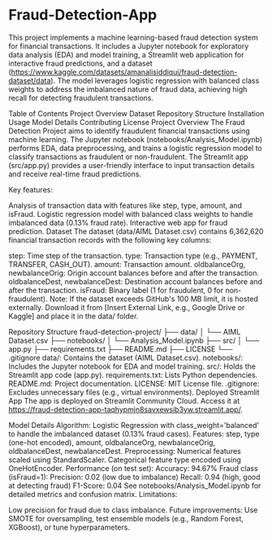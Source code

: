 # Fraud-Detection-App

This project implements a machine learning-based fraud detection system for financial transactions. It includes a Jupyter notebook for exploratory data analysis (EDA) and model training, a Streamlit web application for interactive fraud predictions, and a dataset (https://www.kaggle.com/datasets/amanalisiddiqui/fraud-detection-dataset/data). The model leverages logistic regression with balanced class weights to address the imbalanced nature of fraud data, achieving high recall for detecting fraudulent transactions.

Table of Contents
Project Overview
Dataset
Repository Structure
Installation
Usage
Model Details
Contributing
License
Project Overview
The Fraud Detection Project aims to identify fraudulent financial transactions using machine learning. The Jupyter notebook (notebooks/Analysis_Model.ipynb) performs EDA, data preprocessing, and trains a logistic regression model to classify transactions as fraudulent or non-fraudulent. The Streamlit app (src/app.py) provides a user-friendly interface to input transaction details and receive real-time fraud predictions.

Key features:

Analysis of transaction data with features like step, type, amount, and isFraud.
Logistic regression model with balanced class weights to handle imbalanced data (0.13% fraud rate).
Interactive web app for fraud prediction.
Dataset
The dataset (data/AIML Dataset.csv) contains 6,362,620 financial transaction records with the following key columns:

step: Time step of the transaction.
type: Transaction type (e.g., PAYMENT, TRANSFER, CASH_OUT).
amount: Transaction amount.
oldbalanceOrg, newbalanceOrig: Origin account balances before and after the transaction.
oldbalanceDest, newbalanceDest: Destination account balances before and after the transaction.
isFraud: Binary label (1 for fraudulent, 0 for non-fraudulent).
Note: If the dataset exceeds GitHub's 100 MB limit, it is hosted externally. Download it from [Insert External Link, e.g., Google Drive or Kaggle] and place it in the data/ folder.

Repository Structure
fraud-detection-project/
├── data/
│   └── AIML Dataset.csv
├── notebooks/
│   └── Analysis_Model.ipynb
├── src/
│   └── app.py
├── requirements.txt
├── README.md
├── LICENSE
└── .gitignore
data/: Contains the dataset (AIML Dataset.csv).
notebooks/: Includes the Jupyter notebook for EDA and model training.
src/: Holds the Streamlit app code (app.py).
requirements.txt: Lists Python dependencies.
README.md: Project documentation.
LICENSE: MIT License file.
.gitignore: Excludes unnecessary files (e.g., virtual environments).
Deployed Streamlit App
The app is deployed on Streamlit Community Cloud. Access it at https://fraud-detection-app-taqhypmjn8savxewsib3yw.streamlit.app/.

Model Details
Algorithm: Logistic Regression with class_weight='balanced' to handle the imbalanced dataset (0.13% fraud cases).
Features: step, type (one-hot encoded), amount, oldbalanceOrg, newbalanceOrig, oldbalanceDest, newbalanceDest.
Preprocessing:
Numerical features scaled using StandardScaler.
Categorical feature type encoded using OneHotEncoder.
Performance (on test set):
Accuracy: 94.67%
Fraud class (isFraud=1):
Precision: 0.02 (low due to imbalance)
Recall: 0.94 (high, good at detecting fraud)
F1-Score: 0.04
See notebooks/Analysis_Model.ipynb for detailed metrics and confusion matrix.
Limitations:

Low precision for fraud due to class imbalance.
Future improvements: Use SMOTE for oversampling, test ensemble models (e.g., Random Forest, XGBoost), or tune hyperparameters.
